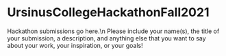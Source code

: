 # UrsinusCollegeHackathonFall2021
Hackathon submissions go here.\n
Please include your name(s), the title of your submission, a description, and anything else that you want to say about your work, your inspiration, or your goals!
